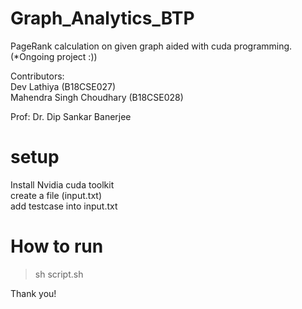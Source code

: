 # Graph_Analytics_BTP

PageRank calculation on given graph aided with cuda programming. <br/>
(*Ongoing project :))

Contributors: <br/>
Dev Lathiya (B18CSE027) <br/>
Mahendra Singh Choudhary (B18CSE028) <br/>

Prof: Dr. Dip Sankar Banerjee

# setup
Install Nvidia cuda toolkit <br/>
create a file (input.txt) <br/>
add testcase into input.txt <br/>

# How to run
> sh script.sh

Thank you!
